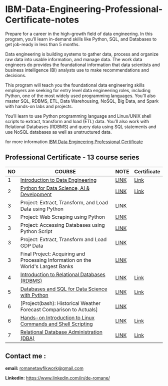# IBM-Data-Engineering-Professional-Certificate-notes
Prepare for a career in the high-growth field of data engineering. In this program, you’ll learn in-demand skills like Python, SQL, and Databases to get job-ready in less than 5 months.

Data engineering is building systems to gather data, process and organize raw data into usable information, and manage data. The work data engineers do provides the foundational information that data scientists and business intelligence (BI) analysts use to make recommendations and decisions.

This program will teach you the foundational data engineering skills employers are seeking for entry level data engineering roles, including Python, one of the most widely used programming languages. You’ll also master SQL, RDBMS, ETL, Data Warehousing, NoSQL, Big Data, and Spark with hands-on labs and projects.

You’ll learn to use Python programming language and Linux/UNIX shell scripts to extract, transform and load (ETL) data. You’ll also work with Relational Databases (RDBMS) and query data using SQL statements and use NoSQL databases as well as unstructured data. 



for more information [IBM Data Engineering Professional Certificate](https://www.coursera.org/professional-certificates/ibm-data-engineer)

## Professional Certificate - 13 course series

| NO | COURSE | NOTE | Certificate |
| ----------- | ----------- |----------- |----------- |
| 1 | [Introduction to Data Engineering](https://www.coursera.org/learn/introduction-to-data-engineering?specialization=ibm-data-engineer) | [LINK](https://github.com/DE-romane/IBM-Data-Engineering-Professional-Certificate-notes/blob/main/01-Introduction%20to%20Data%20Engineering%20note.md) | [Link](https://coursera.org/share/a7199789c49f80960fd0e5cd06e87cc8) |
| 2 | [Python for Data Science, AI & Development](https://www.coursera.org/learn/python-for-applied-data-science-ai?) | [LINK](https://github.com/DE-romane/IBM-Data-Engineering-Professional-Certificate-notes/blob/main/2-Python%20for%20Data%20Science%2C%20AI%20%26%20Development.md) | [Link](https://coursera.org/share/5c600fefbcb49065557ab39423c40887) |
| 3 | Project: Extract, Transform, and Load Data using Python | [LINK](https://github.com/DE-romane/IBM-Data-Engineering-Professional-Certificate-notes/tree/main/Project%20Extract%2C%20Transform%2C%20and%20Load%20Data%20using%20Python) | |
| 3 | Project: Web Scraping using Python | [LINK](https://github.com/DE-romane/IBM-Data-Engineering-Professional-Certificate-notes/tree/main/Webscraping%20by%20python) | |
| 3 | Project: Accessing Databases using Python Script | [LINK](https://github.com/DE-romane/IBM-Data-Engineering-Professional-Certificate-notes/tree/main/Accessing%20Databases%20using%20Python%20Script) | |
| 3 | Project: Extract, Transform and Load GDP Data | [LINK](https://github.com/DE-romane/IBM-Data-Engineering-Professional-Certificate-notes/tree/main/Extract%2C%20Transfrom%20and%20Load%20GDP%20Data) | |
| 3 | Final Project: Acquiring and Processing Information on the World's Largest Banks | [LINK](https://github.com/DE-romane/IBM-Data-Engineering-Professional-Certificate-notes/tree/main/Project%20Acquiring%20and%20Processing%20Information%20on%20the%20World's%20Largest%20Banks) |  |
| 4 | [Introduction to Relational Databases (RDBMS)](https://www.coursera.org/learn/introduction-to-relational-databases) | [LINK](https://github.com/DE-romane/IBM-Data-Engineering-Professional-Certificate-notes/blob/main/4-Introduction%20to%20Relational%20Databases%20(RDBMS).md) | [Link](https://coursera.org/share/d963abb266f2ae06a54a01dc65c7a0d1) |
| 5 | [Databases and SQL for Data Science with Python](https://www.coursera.org/learn/sql-data-science) | [LINK](https://github.com/DE-romane/IBM-Data-Engineering-Professional-Certificate-notes/blob/main/5-Databases%20and%20SQL%20for%20Data%20Science%20with%20Python.md) | [Link](https://coursera.org/share/81993f235615f46190cc9a922f1160a1) |
| 6 | [Project(bash): Historical Weather Forecast Comparison to Actuals] | [LINK](https://github.com/DE-romane/IBM-Data-Engineering-Professional-Certificate-notes/tree/main/Historical%20Weather%20Forecast%20Comparison%20to%20Actuals) |  |
| 6 | [Hands-on Introduction to Linux Commands and Shell Scripting](https://www.coursera.org/learn/hands-on-introduction-to-linux-commands-and-shell-scripting) | [LINK](https://github.com/DE-romane/IBM-Data-Engineering-Professional-Certificate-notes/blob/main/6-Hands-on%20Introduction%20to%20Linux%20Commands%20and%20Shell%20Scripting.md) | [Link](https://www.coursera.org/account/accomplishments/verify/9KHNQPETDHYE) |
| 7 | [Relational Database Administration (DBA)](https://www.coursera.org/learn/relational-database-administration) | [LINK](https://github.com/DE-romane/IBM-Data-Engineering-Professional-Certificate-notes/blob/main/7-Relational%20Database%20Administration%20(DBA).md) | [Link](https://coursera.org/share/cbe8f52002ff5dd17d7e5bef09e32881) |

## Contact me :  

**email:**  romanetawfikwork@gmail.com

**Linkedin:** https://www.linkedin.com/in/de-romane/
